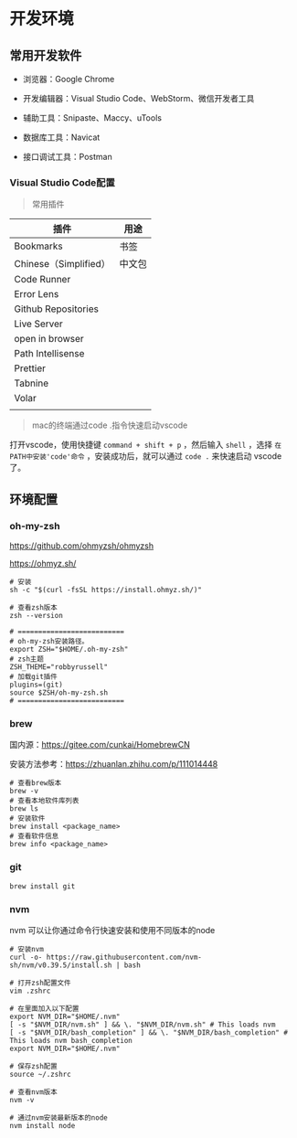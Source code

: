 # 开发环境

## 常用开发软件

- 浏览器：Google Chrome

- 开发编辑器：Visual Studio Code、WebStorm、微信开发者工具
- 辅助工具：Snipaste、Maccy、uTools
- 数据库工具：Navicat
- 接口调试工具：Postman



### Visual Studio Code配置

>常用插件

| 插件                  | 用途   |
| --------------------- | ------ |
| Bookmarks             | 书签   |
| Chinese（Simplified） | 中文包 |
| Code Runner           |        |
| Error Lens            |        |
| Github Repositories   |        |
| Live Server           |        |
| open in browser       |        |
| Path Intellisense     |        |
| Prettier              |        |
| Tabnine               |        |
| Volar                 |        |
|                       |        |

> mac的终端通过code .指令快速启动vscode

打开vscode，使用快捷键 `command + shift + p` ，然后输入 `shell` ，选择 `在PATH中安装'code'命令` ，安装成功后，就可以通过 `code .` 来快速启动 vscode 了。



## 环境配置

### oh-my-zsh

https://github.com/ohmyzsh/ohmyzsh

https://ohmyz.sh/ 

```shell
# 安装
sh -c "$(curl -fsSL https://install.ohmyz.sh/)"

# 查看zsh版本
zsh --version
```



```
# ==========================
# oh-my-zsh安装路径。
export ZSH="$HOME/.oh-my-zsh"
# zsh主题
ZSH_THEME="robbyrussell"
# 加载git插件
plugins=(git)
source $ZSH/oh-my-zsh.sh
# ==========================
```



### brew

国内源：https://gitee.com/cunkai/HomebrewCN

安装方法参考：https://zhuanlan.zhihu.com/p/111014448

```shell
# 查看brew版本
brew -v
# 查看本地软件库列表
brew ls
# 安装软件
brew install <package_name>
# 查看软件信息
brew info <package_name>
```

### git

```shell
brew install git
```



### nvm

nvm 可以让你通过命令行快速安装和使用不同版本的node

```shell
# 安装nvm
curl -o- https://raw.githubusercontent.com/nvm-sh/nvm/v0.39.5/install.sh | bash

# 打开zsh配置文件
vim .zshrc

# 在里面加入以下配置
export NVM_DIR="$HOME/.nvm"
[ -s "$NVM_DIR/nvm.sh" ] && \. "$NVM_DIR/nvm.sh" # This loads nvm
[ -s "$NVM_DIR/bash_completion" ] && \. "$NVM_DIR/bash_completion" # This loads nvm bash_completion
export NVM_DIR="$HOME/.nvm"

# 保存zsh配置
source ~/.zshrc

# 查看nvm版本
nvm -v

# 通过nvm安装最新版本的node
nvm install node
```



